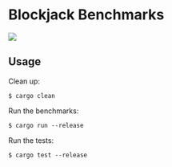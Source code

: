 # Blockjack Benchmarks

![](https://img.shields.io/badge/Status-Experimental-orange)

## Usage

Clean up:

	$ cargo clean

Run the benchmarks:

	$ cargo run --release

Run the tests:

	$ cargo test --release
